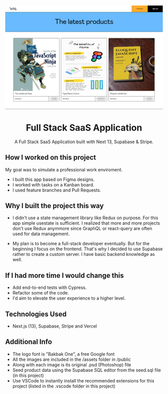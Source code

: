 <p align="center">
    <img alt="typing test screenshot" src="https://github.com/Vargriym/full-stack-saas-app/blob/master/Project%20screenshot.png">
    <h1 align="center">Full Stack SaaS Application</h1>
  </a>
</p>

<p align="center">
  A Full Stack SaaS Application built with Next 13, Supabase & Stripe.
</p>

## How I worked on this project

My goal was to simulate a professional work enviroment.

- I built this app based on Figma designs.
- I worked with tasks on a Kanban board.
- I used feature branches and Pull Requests.


## Why I built the project this way

- I didn't use a state management library like Redux on purpose. For this app simple usestate is
sufficient. I realized that more and more projects don't use Redux anymmore since GraphQL or
react-query are often used for data management.

- My plan is to become a full-stack developer eventually. But for the beginning I focus on the
frontend. That's why I decided to use Supabase rather to create a custom server. I have
basic backend knowledge as well.

  

## If I had more time I would change this

- Add end-to-end tests with Cypress.
- Refactor some of the code.
- I'd aim to elevate the user experience to a higher level.



## Technologies Used

- Next.js (13), Supabase, Stripe and Vercel


## Additional Info

- The logo font is "Bakbak One", a free Google font
- All the images are included in the /assets folder in /public
- Along with each image is its original .psd (Photoshop) file
- Seed product data using the Supabase SQL editor from the seed.sql file (in this project)
- Use VSCode to instantly install the recommended extensions for this project (listed in the .vscode folder in this project)

